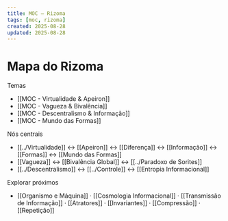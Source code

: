 ```yaml
---
title: MOC — Rizoma
tags: [moc, rizoma]
created: 2025-08-28
updated: 2025-08-28
---
```


# Mapa do Rizoma

Temas
- [[MOC - Virtualidade & Apeiron]]
- [[MOC - Vagueza & Bivalência]]
- [[MOC - Descentralismo & Informação]]
 - [[MOC - Mundo das Formas]]

Nós centrais
- [[../Virtualidade]] ↔ [[Apeiron]] ↔ [[Diferença]] ↔ [[Informação]] ↔ [[Formas]] ↔ [[Mundo das Formas]]
- [[Vagueza]] ↔ [[Bivalência Global]] ↔ [[../Paradoxo de Sorites]]
- [[../Descentralismo]] ↔ [[../Controle]] ↔ [[Entropia Informacional]]

 Explorar próximos
 - [[Organismo e Máquina]] · [[Cosmologia Informacional]] · [[Transmissão de Informação]] · [[Atratores]] · [[Invariantes]] · [[Compressão]] · [[Repetição]]
